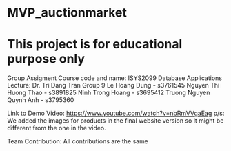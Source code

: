 # MVP_auctionmarket
# This project is for educational purpose only
Group Assigment
Course code and name: ISYS2099 Database Applications
Lecture: Dr. Tri Dang Tran
Group 9
Le Hoang Dung           - s3761545
Nguyen Thi Huong Thao   - s3891825
Ninh Trong Hoang        - s3695412
Truong Nguyen Quynh Anh - s3795360

Link to Demo Video: https://www.youtube.com/watch?v=nbRmVVgaEag
p/s: We added the images for products in the final website version so it might be different from the one in the video.

Team Contribution: All contributions are the same
